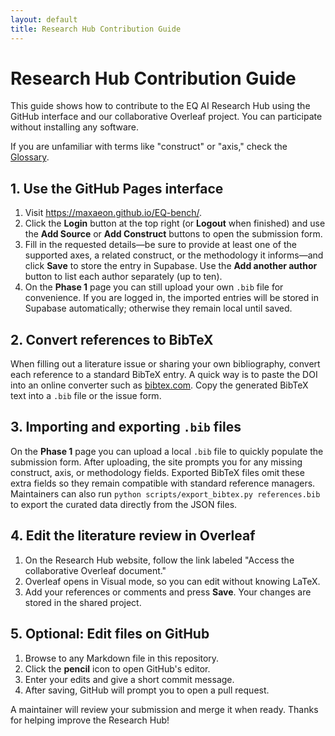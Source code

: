 ```yaml
---
layout: default
title: Research Hub Contribution Guide
---
```


# Research Hub Contribution Guide

This guide shows how to contribute to the EQ AI Research Hub using the GitHub interface and our collaborative Overleaf project. You can participate without installing any software.

If you are unfamiliar with terms like "construct" or "axis," check the [Glossary](glossary.md).

## 1. Use the GitHub Pages interface

1. Visit <https://maxaeon.github.io/EQ-bench/>.
2. Click the **Login** button at the top right (or **Logout** when finished) and use the **Add Source** or **Add Construct** buttons to open the submission form.
3. Fill in the requested details—be sure to provide at least one of the supported axes, a related construct, or the methodology it informs—and click **Save** to store the entry in Supabase. Use the **Add another author** button to list each author separately (up to ten).
4. On the **Phase&nbsp;1** page you can still upload your own `.bib` file for convenience. If you are logged in, the imported entries will be stored in Supabase automatically; otherwise they remain local until saved.

## 2. Convert references to BibTeX

When filling out a literature issue or sharing your own bibliography, convert each reference to a standard BibTeX entry. A quick way is to paste the DOI into an online converter such as [bibtex.com](https://www.bibtex.com/c/doi-to-bibtex-converter/). Copy the generated BibTeX text into a `.bib` file or the issue form.

## 3. Importing and exporting `.bib` files

On the **Phase&nbsp;1** page you can upload a local `.bib` file to quickly populate the submission form. After uploading, the site prompts you for any missing construct, axis, or methodology fields. Exported BibTeX files omit these extra fields so they remain compatible with standard reference managers. Maintainers can also run `python scripts/export_bibtex.py references.bib` to export the curated data directly from the JSON files.

## 4. Edit the literature review in Overleaf

1. On the Research Hub website, follow the link labeled "Access the collaborative Overleaf document."
2. Overleaf opens in Visual mode, so you can edit without knowing LaTeX.
3. Add your references or comments and press **Save**. Your changes are stored in the shared project.

## 5. Optional: Edit files on GitHub

1. Browse to any Markdown file in this repository.
2. Click the **pencil** icon to open GitHub's editor.
3. Enter your edits and give a short commit message.
4. After saving, GitHub will prompt you to open a pull request.

A maintainer will review your submission and merge it when ready. Thanks for helping improve the Research Hub!
